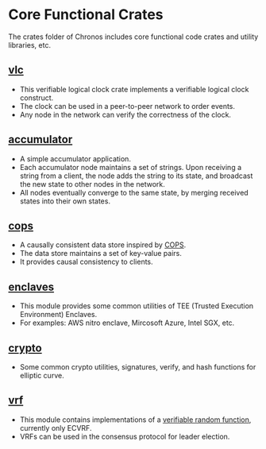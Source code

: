 # Core Functional Crates

The crates folder of Chronos includes core functional code crates and utility libraries, etc.

## [vlc](./vlc/)

- This verifiable logical clock crate implements a verifiable logical clock construct. 
- The clock can be used in a peer-to-peer network to order events. 
- Any node in the network can verify the correctness of the clock.

## [accumulator](./accumulator/)

- A simple accumulator application.
- Each accumulator node maintains a set of strings. Upon receiving a string from a client, the node adds the string to its state, and broadcast the new state to other nodes in the network. 
- All nodes eventually converge to the same state, by merging received states into their own states.

## [cops](./cops/)

- A causally consistent data store inspired by [COPS](https://www.cs.cmu.edu/~dga/papers/cops-sosp2011.pdf).
- The data store maintains a set of key-value pairs. 
- It provides causal consistency to clients.

## [enclaves](./enclaves/)

- This module provides some common utilities of TEE (Trusted Execution Environment) Enclaves. 
- For examples: AWS nitro enclave, Mircosoft Azure, Intel SGX, etc.

## [crypto](./crypto/)

- Some common crypto utilities, signatures, verify, and hash functions for elliptic curve.

## [vrf](./vrf/)

- This module contains implementations of a [verifiable random function](https://en.wikipedia.org/wiki/Verifiable_random_function), currently only ECVRF. 
- VRFs can be used in the consensus protocol for leader election.